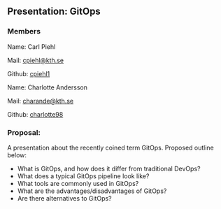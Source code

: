 ## Presentation: GitOps

### Members
Name: Carl Piehl

Mail: cpiehl@kth.se

Github: [cpiehl1](https://github.com/cpiehl1)

Name: Charlotte Andersson

Mail: charande@kth.se

Github: [charlotte98](https://github.com/charlotte98)

### Proposal:

A presentation about the recently coined term GitOps. Proposed outline below:

- What is GitOps, and how does it differ from traditional DevOps?
- What does a typical GitOps pipeline look like?
- What tools are commonly used in GitOps?
- What are the advantages/disadvantages of GitOps?
- Are there alternatives to GitOps?

